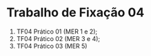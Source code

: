 # Trabalho de Fixação 04

1. TF04 Prático 01 (MER 1 e 2);
2. TF04 Prático 02 (MER 3 e 4); 
3. TF04 Prático 03 (MER 5)
